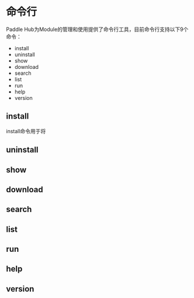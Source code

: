 # 命令行
Paddle Hub为Module的管理和使用提供了命令行工具，目前命令行支持以下9个命令：

* install
* uninstall
* show
* download
* search
* list
* run
* help
* version

## install
install命令用于将
## uninstall
## show
## download
## search
## list
## run
## help
## version
